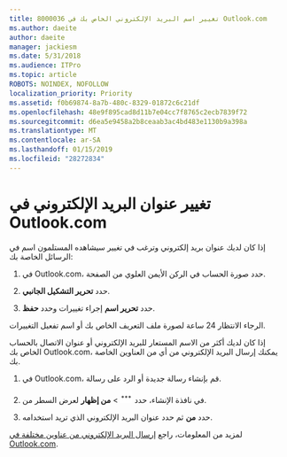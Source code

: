 ```yaml
---
title: 8000036 تغيير اسم البريد الإلكتروني الخاص بك في Outlook.com
ms.author: daeite
author: daeite
manager: jackiesm
ms.date: 5/31/2018
ms.audience: ITPro
ms.topic: article
ROBOTS: NOINDEX, NOFOLLOW
localization_priority: Priority
ms.assetid: f0b69874-8a7b-480c-8329-01872c6c21df
ms.openlocfilehash: 48e9f895cad8d11b7e04cc7f8765c2ecb7839f72
ms.sourcegitcommit: d6ea5e9458a2b8ceaab3ac4bd483e1130b9a398a
ms.translationtype: MT
ms.contentlocale: ar-SA
ms.lasthandoff: 01/15/2019
ms.locfileid: "28272834"
---
```

# <a name="change-your-email-name-in-outlookcom"></a>تغيير عنوان البريد الإلكتروني في Outlook.com

إذا كان لديك عنوان بريد إلكتروني وترغب في تغيير سيشاهده المستلمون اسم في الرسائل الخاصة بك:
  
1. في Outlook.com، حدد صورة الحساب في الركن الأيمن العلوي من الصفحة.
    
2. حدد **تحرير التشكيل الجانبي**. 
    
3. حدد **تحرير اسم** إجراء تغييرات وحدد **حفظ**. 
    
الرجاء الانتظار 24 ساعة لصورة ملف التعريف الخاص بك أو اسم تفعيل التغييرات.
  
إذا كان لديك أكثر من الاسم المستعار للبريد الإلكتروني أو عنوان الاتصال بالحساب الخاص بك Outlook.com، يمكنك إرسال البريد الإلكتروني من أي من العناوين الخاصة بك.
  
1. في Outlook.com، قم بإنشاء رسالة جديدة أو الرد على رسالة.
    
2. في نافذة الإنشاء، حدد ![رمز المجموعة إجراءات "أكثر". ](media/b97ea7cd-eeb0-49c5-a564-7ca2d2e33909.png) \> **من إظهار** لعرض السطر من. 
    
3. حدد **من** ثم حدد عنوان البريد الإلكتروني الذي تريد استخدامه. 
    
لمزيد من المعلومات، راجع [إرسال البريد الإلكتروني من عناوين مختلفة في Outlook.com](https://go.microsoft.com/fwlink/p/?linkid=2001701&amp;clcid=0x409).
  

